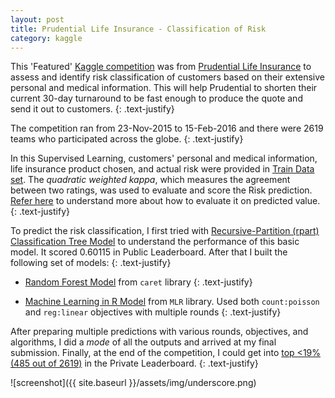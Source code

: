 ```yaml
---
layout: post
title: Prudential Life Insurance - Classification of Risk
category: kaggle
---
```


This 'Featured' [Kaggle competition](https://www.kaggle.com/c/prudential-life-insurance-assessment) was from [Prudential Life Insurance](http://lifeinsurance.prudential.com/) to assess and identify risk classification of customers based on their extensive personal and medical information. This will help Prudential to shorten their current 30-day turnaround to be fast enough to produce the quote and send it out to customers. 
{: .text-justify}

The competition ran from 23-Nov-2015 to 15-Feb-2016 and there were 2619 teams who participated across the globe.
{: .text-justify}

In this Supervised Learning, customers' personal and medical information, life insurance product chosen, and actual risk were provided in [Train Data set](https://www.kaggle.com/c/prudential-life-insurance-assessment/data). The _quadratic weighted kappa_, which measures the agreement between two ratings, was used to evaluate and score the Risk prediction. [Refer here](https://github.com/benhamner/ASAP-AES/tree/master/Evaluation_Metrics/R) to understand more about how to evaluate it on predicted value.
{: .text-justify}

To predict the risk classification, I first tried with [Recursive-Partition (rpart) Classification Tree Model](https://github.com/socratesk/kaggle/blob/master/Prudential/1-Classification.R) to understand the performance of this basic model. It scored 0.60115 in Public Leaderboard. After that I built the following set of models:
{: .text-justify}

 * [Random Forest Model](https://github.com/socratesk/kaggle/blob/master/Prudential/2-RandomForest.R) from  ```caret``` library
{: .text-justify}
 
 * [Machine Learning in R Model](https://github.com/socratesk/kaggle/blob/master/Prudential/3%20-%20Machine%20Learning%20in%20R%20(MLR).R) from ```MLR``` library. Used both ```count:poisson``` and ```reg:linear``` objectives with multiple rounds
{: .text-justify}
 
After preparing multiple predictions with various rounds, objectives, and algorithms, I did a _mode_ of all the outputs and arrived at my final submission. Finally, at the end of the competition, I could get into [top <19% (485 out of 2619)](https://www.kaggle.com/c/prudential-life-insurance-assessment/leaderboard/private) in the Private Leaderboard.
{: .text-justify}

![screenshot]({{ site.baseurl }}/assets/img/underscore.png)
